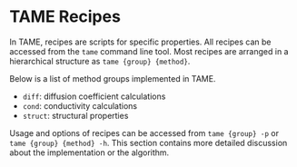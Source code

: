 # TAME Recipes 

In TAME, recipes are scripts for specific properties. All recipes can be
accessed from the `tame` command line tool. Most recipes are arranged in a
hierarchical structure as `tame {group} {method}`.

Below is a list of method groups implemented in TAME. 

- `diff`: diffusion coefficient calculations
- `cond`: conductivity calculations
- `struct`: structural properties

Usage and options of recipes can be accessed from `tame {group} -p` or `tame
{group} {method} -h`. This section contains more detailed discussion about the
implementation or the algorithm.
